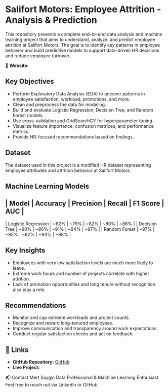 # Salifort Motors: Employee Attrition - Analysis & Prediction

This repository presents a complete end-to-end data analysis and machine learning project that aims to understand, analyze, and predict employee attrition at Salifort Motors. The goal is to identify key patterns in employee behavior and build predictive models to support data-driven HR decisions and reduce employee turnover.

🔗 **Website:**  

## Key Objectives

- Perform Exploratory Data Analysis (EDA) to uncover patterns in employee satisfaction, workload, promotions, and more.
- Clean and preprocess the data for modeling.
- Build and evaluate Logistic Regression, Decision Tree, and Random Forest models.
- Use cross-validation and GridSearchCV for hyperparameter tuning.
- Visualize feature importance, confusion matrices, and performance metrics.
- Provide HR-focused recommendations based on findings.

## Dataset

The dataset used in this project is a modified HR dataset representing employee attributes and attrition behavior at Salifort Motors.

## Machine Learning Models

| Model | Accuracy | Precision | Recall | F1 Score | AUC |
----------------------------------------------------------
| Logistic Regression | ~82% | ~79% | ~82% | ~80% | ~86% |
| Decision Tree | ~98% | ~96% | ~91% | ~94% | ~97% |
| Random Forest | ~97% | ~95% | ~92% | ~93% | ~98% |

## Key Insights

- Employees with very low satisfaction levels are much more likely to leave.
- Extreme work hours and number of projects correlate with higher attrition.
- Lack of promotion opportunities and long tenure without recognition also play a role.

## Recommendations

- Monitor and cap extreme workloads and project counts.
- Recognize and reward long-tenured employees.
- Improve communication and transparency around work expectations.
- Conduct regular satisfaction checks and act on feedback.

## 📎 Links  

- **GitHub Repository:** [GitHub](https://github.com/sayginmert/Employee-Attrition-HR)  
- **Live Project:** 
  
📬 Contact
Mert Saygin
Data Professional & Machine Learning Enthusiast
Feel free to reach out via LinkedIn or GitHub.


